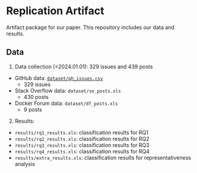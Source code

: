 # Replication Artifact

Artifact package for our paper. This repository includes our data and results. 

## Data
1. Data collection (<2024.01.01): 329 issues and 439 posts
  * GitHub data: [`dataset/gh_issues.csv`](dataset/gh_issues.csv)
    - 329 issues   
  * Stack Overflow data: `dataset/so_posts.xls`
    - 430 posts 
  * Docker Forum data: `dataset/df_posts.xls`
    - 9 posts 
2. Results:
  * `results/rq1_results.xls`: classification results for RQ1
  * `results/rq2_results.xls`: classification results for RQ2
  * `results/rq3_results.xls`: classification results for RQ3
  * `results/rq4_results.xls`: classification results for RQ4
  * `results/extra_results.xls`: classification results for representativeness analysis  
